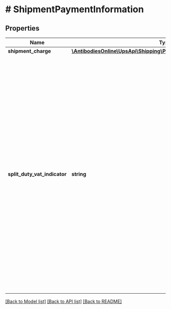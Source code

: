 # # ShipmentPaymentInformation

## Properties

Name | Type | Description | Notes
------------ | ------------- | ------------- | -------------
**shipment_charge** | [**\AntibodiesOnline\UpsApi\Shipping\PaymentInformationShipmentCharge[]**](PaymentInformationShipmentCharge.md) |  |
**split_duty_vat_indicator** | **string** | Split Duty VAT Indicator. The presence indicates the payer specified for Transportation Charges will pay transportation charges and any duties that apply to the shipment. The payer specified for Duties and Taxes will pay the VAT (Value-Added Tax) only.  This is an empty tag, any value inside is ignored. The payment method for Transportation charges must be UPS account. The UPS account must be a daily pickup account or an occasional account. | [optional]

[[Back to Model list]](../../README.md#models) [[Back to API list]](../../README.md#endpoints) [[Back to README]](../../README.md)
